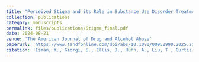 ```yaml
---
title: "Perceived Stigma and its Role in Substance Use Disorder Treatment Completion"
collection: publications
category: manuscripts
permalink: files/publications/Stigma_final.pdf
date: 2024-08-21
venue: 'The American Journal of Drug and Alcohol Abuse'
paperurl: 'https://www.tandfonline.com/doi/abs/10.1080/00952990.2025.2528778'
citation: 'Isman, K., Giorgi, S., Ellis, J., Huhn, A., Liu, T., Curtis, B. (2024). &quot;Perceived Stigma and its Impact on Substance Use and Mental Health&quot; <i>PsyArXiv Preprints</i>.'
---
```

